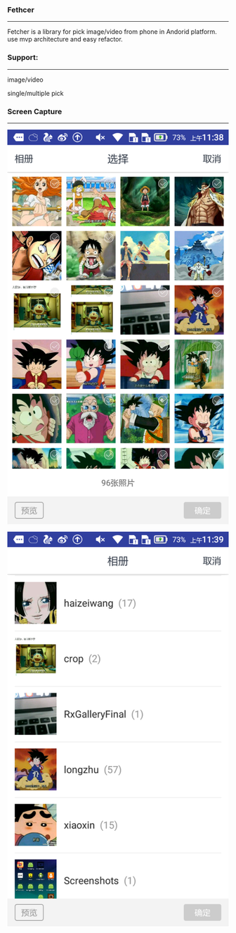 ### Fethcer 

***

Fetcher is a library for pick  image/video from phone in Andorid platform. use mvp architecture and easy refactor.

### Support:

---



image/video

single/multiple pick



### Screen Capture

---



![](https://raw.githubusercontent.com/twolight/fetcher/master/image/32533.png)



![](https://raw.githubusercontent.com/twolight/fetcher/master/image/1949.png)









 







